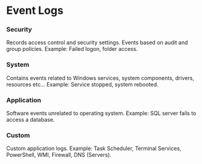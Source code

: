 # Event Logs

### Security

Records access control and security settings. Events based on audit and group policies. Example: Failed logon, folder access.

### System

Contains events related to Windows services, system components, drivers, resources etc... Example: Service stopped, system rebooted.

### Application

Software events unrelated to operating system. Example: SQL server fails to access a database.

### Custom

Custom application logs. Example: Task Scheduler, Terminal Services, PowerShell, WMI, Firewall, DNS (Servers).
